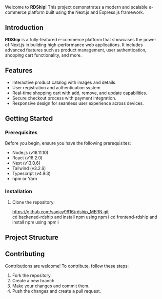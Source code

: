 
Welcome to **RDShip**! This project demonstrates a modern and scalable e-commerce platform built using the Next.js and Express.js framework.

## Introduction

**RDShip** is a fully-featured e-commerce platform that showcases the power of Next.js in building high-performance web applications. It includes advanced features such as product management, user authentication, shopping cart functionality, and more.

## Features

- Interactive product catalog with images and details.
- User registration and authentication system.
- Real-time shopping cart with add, remove, and update capabilities.
- Secure checkout process with payment integration.
- Responsive design for seamless user experience across devices.

## Getting Started

### Prerequisites

Before you begin, ensure you have the following prerequisites:

- Node.js (v18.11.10)
- React (v18.2.0)
- Next (v13.0.6)
- Tailwind (v3.2.6)
- Typescript (v4.9.3)
- npm or Yarn

### Installation

1. Clone the repository:

   https://github.com/sanjay9616/rdship_MERN.git <br/>
   cd backened-rdship and install npm using npm i
   cd frontend-rdship and install npm using npm i

## Project Structure


## Contributing

Contributions are welcome! To contribute, follow these steps:
1. Fork the repository.
2. Create a new branch.
3. Make your changes and commit them.
4. Push the changes and create a pull request.


